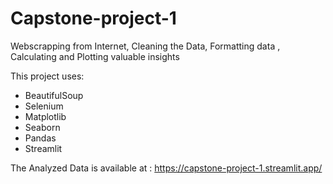# Capstone-project-1
Webscrapping from Internet, Cleaning the Data, Formatting data , Calculating and Plotting valuable insights

This project uses:
- BeautifulSoup
- Selenium
- Matplotlib 
- Seaborn
- Pandas
- Streamlit

The Analyzed Data is available at : https://capstone-project-1.streamlit.app/

